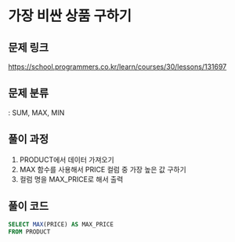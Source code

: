 # 가장 비싼 상품 구하기

## 문제 링크

https://school.programmers.co.kr/learn/courses/30/lessons/131697

## 문제 분류

: SUM, MAX, MIN

## 풀이 과정

1. PRODUCT에서 데이터 가져오기
2. MAX 함수를 사용해서 PRICE 컬럼 중 가장 높은 값 구하기
3. 컬럼 명을 MAX_PRICE로 해서 출력

## 풀이 코드

```sql
SELECT MAX(PRICE) AS MAX_PRICE
FROM PRODUCT
```
